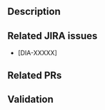 ## Description 


## Related JIRA issues

* [DIA-XXXXX]

## Related PRs

<!-- * #123 -->
<!-- * dialoguemd/scribe#1234  -->

## Validation

<!-- How this PR was validated and why it is safe to merge -->

<!-- 📋 Checklist:
1. Title follows [Commit Convention] and [Code Review guidelines]
   - example: feat(lang): add German language - DIA-12345
2. Relevant labels set
3. Draft PR for WIP
4. Validation notes added
5. Requested from and notified to a team

[Commit Convention]: https://www.notion.so/godialogue/Commit-Convention-84fd9a4c149e48c998d760f1c9176df0
[Code Review guidelines]: https://www.notion.so/godialogue/Code-Review-c5f3fcd185ca49aca73ade497c398fe9  -->
